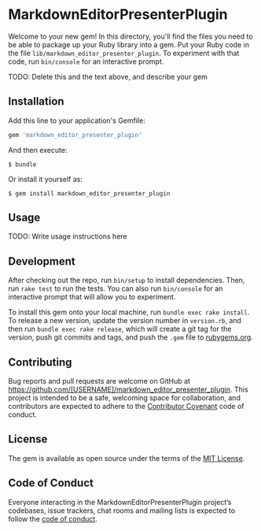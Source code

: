 # MarkdownEditorPresenterPlugin

Welcome to your new gem! In this directory, you'll find the files you need to be able to package up your Ruby library into a gem. Put your Ruby code in the file `lib/markdown_editor_presenter_plugin`. To experiment with that code, run `bin/console` for an interactive prompt.

TODO: Delete this and the text above, and describe your gem

## Installation

Add this line to your application's Gemfile:

```ruby
gem 'markdown_editor_presenter_plugin'
```

And then execute:

    $ bundle

Or install it yourself as:

    $ gem install markdown_editor_presenter_plugin

## Usage

TODO: Write usage instructions here

## Development

After checking out the repo, run `bin/setup` to install dependencies. Then, run `rake test` to run the tests. You can also run `bin/console` for an interactive prompt that will allow you to experiment.

To install this gem onto your local machine, run `bundle exec rake install`. To release a new version, update the version number in `version.rb`, and then run `bundle exec rake release`, which will create a git tag for the version, push git commits and tags, and push the `.gem` file to [rubygems.org](https://rubygems.org).

## Contributing

Bug reports and pull requests are welcome on GitHub at https://github.com/[USERNAME]/markdown_editor_presenter_plugin. This project is intended to be a safe, welcoming space for collaboration, and contributors are expected to adhere to the [Contributor Covenant](http://contributor-covenant.org) code of conduct.

## License

The gem is available as open source under the terms of the [MIT License](https://opensource.org/licenses/MIT).

## Code of Conduct

Everyone interacting in the MarkdownEditorPresenterPlugin project’s codebases, issue trackers, chat rooms and mailing lists is expected to follow the [code of conduct](https://github.com/[USERNAME]/markdown_editor_presenter_plugin/blob/master/CODE_OF_CONDUCT.md).
